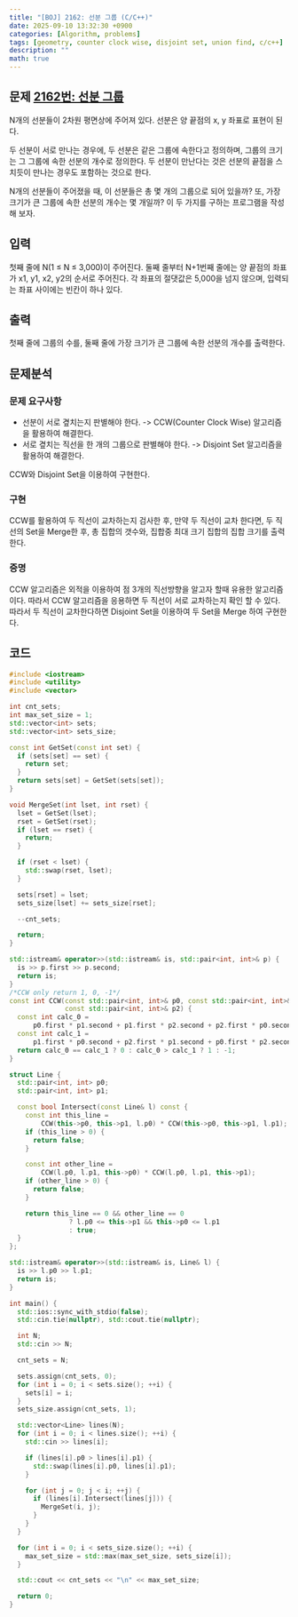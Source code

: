 ```yaml
---
title: "[BOJ] 2162: 선분 그룹 (C/C++)"
date: 2025-09-10 13:32:30 +0900
categories: [Algorithm, problems]
tags: [geometry, counter clock wise, disjoint set, union find, c/c++]     # TAG names should always be lowercase
description: ""
math: true
---
```

## 문제 [2162번: 선분 그룹](https://www.acmicpc.net/problem/2162)
N개의 선분들이 2차원 평면상에 주어져 있다. 선분은 양 끝점의 x, y 좌표로 표현이 된다.

두 선분이 서로 만나는 경우에, 두 선분은 같은 그룹에 속한다고 정의하며, 그룹의 크기는 그 그룹에 속한 선분의 개수로 정의한다. 두 선분이 만난다는 것은 선분의 끝점을 스치듯이 만나는 경우도 포함하는 것으로 한다.

N개의 선분들이 주어졌을 때, 이 선분들은 총 몇 개의 그룹으로 되어 있을까? 또, 가장 크기가 큰 그룹에 속한 선분의 개수는 몇 개일까? 이 두 가지를 구하는 프로그램을 작성해 보자.

## 입력
첫째 줄에 N(1 ≤ N ≤ 3,000)이 주어진다. 둘째 줄부터 N+1번째 줄에는 양 끝점의 좌표가 x1, y1, x2, y2의 순서로 주어진다. 각 좌표의 절댓값은 5,000을 넘지 않으며, 입력되는 좌표 사이에는 빈칸이 하나 있다.

## 출력
첫째 줄에 그룹의 수를, 둘째 줄에 가장 크기가 큰 그룹에 속한 선분의 개수를 출력한다.

## 문제분석
### 문제 요구사항
- 선분이 서로 곂치는지 판별해야 한다. -> CCW(Counter Clock Wise) 알고리즘을 활용하여 해결한다.
- 서로 곂치는 직선을 한 개의 그룹으로 판별해야 한다. -> Disjoint Set 알고리즘을 활용하여 해결한다.

CCW와 Disjoint Set을 이용하여 구현한다.
### 구현
CCW를 활용하여 두 직선이 교차하는지 검사한 후, 만약 두 직선이 교차 한다면, 두 직선의 Set을 Merge한 후, 총 집합의 갯수와, 집합중 최대 크기 집합의 집합 크기를 출력한다.

### 증명
CCW 알고리즘은 외적을 이용하여 점 3개의 직선방향을 알고자 할때 유용한 알고리즘이다. 따라서 CCW 알고리즘을 응용하면 두 직선이 서로 교차하는지 확인 할 수 있다.<br>
따라서 두 직선이 교차한다하면 Disjoint Set을 이용하여 두 Set을 Merge 하여 구현한다.
## 코드
```cpp
#include <iostream>
#include <utility>
#include <vector>

int cnt_sets;
int max_set_size = 1;
std::vector<int> sets;
std::vector<int> sets_size;

const int GetSet(const int set) {
  if (sets[set] == set) {
    return set;
  }
  return sets[set] = GetSet(sets[set]);
}

void MergeSet(int lset, int rset) {
  lset = GetSet(lset);
  rset = GetSet(rset);
  if (lset == rset) {
    return;
  }

  if (rset < lset) {
    std::swap(rset, lset);
  }

  sets[rset] = lset;
  sets_size[lset] += sets_size[rset];

  --cnt_sets;

  return;
}

std::istream& operator>>(std::istream& is, std::pair<int, int>& p) {
  is >> p.first >> p.second;
  return is;
}
/*CCW only return 1, 0, -1*/
const int CCW(const std::pair<int, int>& p0, const std::pair<int, int>& p1,
              const std::pair<int, int>& p2) {
  const int calc_0 =
      p0.first * p1.second + p1.first * p2.second + p2.first * p0.second;
  const int calc_1 =
      p1.first * p0.second + p2.first * p1.second + p0.first * p2.second;
  return calc_0 == calc_1 ? 0 : calc_0 > calc_1 ? 1 : -1;
}

struct Line {
  std::pair<int, int> p0;
  std::pair<int, int> p1;

  const bool Intersect(const Line& l) const {
    const int this_line =
        CCW(this->p0, this->p1, l.p0) * CCW(this->p0, this->p1, l.p1);
    if (this_line > 0) {
      return false;
    }

    const int other_line =
        CCW(l.p0, l.p1, this->p0) * CCW(l.p0, l.p1, this->p1);
    if (other_line > 0) {
      return false;
    }

    return this_line == 0 && other_line == 0
               ? l.p0 <= this->p1 && this->p0 <= l.p1
               : true;
  }
};

std::istream& operator>>(std::istream& is, Line& l) {
  is >> l.p0 >> l.p1;
  return is;
}

int main() {
  std::ios::sync_with_stdio(false);
  std::cin.tie(nullptr), std::cout.tie(nullptr);

  int N;
  std::cin >> N;

  cnt_sets = N;

  sets.assign(cnt_sets, 0);
  for (int i = 0; i < sets.size(); ++i) {
    sets[i] = i;
  }
  sets_size.assign(cnt_sets, 1);

  std::vector<Line> lines(N);
  for (int i = 0; i < lines.size(); ++i) {
    std::cin >> lines[i];

    if (lines[i].p0 > lines[i].p1) {
      std::swap(lines[i].p0, lines[i].p1);
    }

    for (int j = 0; j < i; ++j) {
      if (lines[i].Intersect(lines[j])) {
        MergeSet(i, j);
      }
    }
  }

  for (int i = 0; i < sets_size.size(); ++i) {
    max_set_size = std::max(max_set_size, sets_size[i]);
  }

  std::cout << cnt_sets << "\n" << max_set_size;

  return 0;
}
```